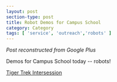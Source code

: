 ```yaml
---
layout: post
section-type: post
title: Robot Demos for Campus School
category: Category
tags: [ 'service', 'outreach','robots' ]
---
```

<!-- Place this tag in your head or just before your close body tag. -->
<!-- <script type="text/javascript" src="https://apis.google.com/js/plusone.js"></script> -->

<!-- Place this tag where you want the widget to render. -->
<!-- <div class="g-post" data-href="https://plus.google.com/115988942600478124988/posts/BZbkZUBvSKz"></div> -->

*Post reconstructed from Google Plus*

Demos for Campus School today -- robots!

[Tiger Trek Intersession](http://uofmtigertrek.blogspot.com/)

<script src="https://cdn.jsdelivr.net/npm/publicalbum@latest/dist/pa-embed-player.min.js" async></script>
<div class="pa-embed-player" style="width:100%; height:480px; display:none;"
  data-link="https://photos.app.goo.gl/RzH7ahUiLcnHuLfB6"
  data-title="Campus School Demos 3/11/15"
  data-description="New photo · Album by Andrew Olney">
  <img data-src="https://lh3.googleusercontent.com/Of8qJLRP-U75SuWSgUtB5p6Evez1jWo31FjOuQMgcweloaLK_VkuDBweLfb19MDne6WUVBpFr5OoeIVfAQAoRFzjO0rr58WbeqQeSYib168nGhwv3UIIAUi2k9XHwzWgZRNuKW2pL0s=w1920-h1080" src="" alt="" />
</div>

